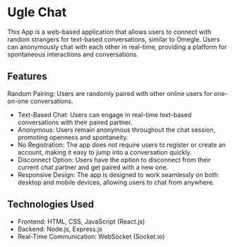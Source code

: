 # Ugle Chat

This App is a web-based application that allows users to connect with random strangers for text-based conversations, similar to Omegle. Users can anonymously chat with each other in real-time, providing a platform for spontaneous interactions and conversations.

## Features
Random Pairing: Users are randomly paired with other online users for one-on-one conversations.
- Text-Based Chat: Users can engage in real-time text-based conversations with their paired partner.
- Anonymous: Users remain anonymous throughout the chat session, promoting openness and spontaneity.
- No Registration: The app does not require users to register or create an account, making it easy to jump into a conversation quickly.
- Disconnect Option: Users have the option to disconnect from their current chat partner and get paired with a new one.
- Responsive Design: The app is designed to work seamlessly on both desktop and mobile devices, allowing users to chat from anywhere.
## Technologies Used
- Frontend: HTML, CSS, JavaScript (React.js)
- Backend: Node.js, Express.js
- Real-Time Communication: WebSocket (Socket.io)
